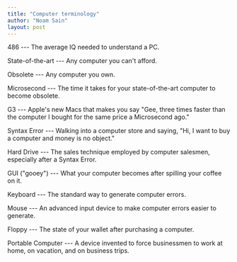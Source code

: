 ```yaml
---
title: "Computer terminology"
author: "Noam Sain"
layout: post
---
```


486 --- The average IQ needed to understand a PC.

State-of-the-art --- Any computer you can't afford.

Obsolete --- Any computer you own.

Microsecond --- The time it takes for your state-of-the-art computer to become obsolete.

G3 --- Apple's new Macs that makes you say "Gee, three times faster than the computer I bought for the same price a Microsecond ago."

Syntax Error --- Walking into a computer store and saying, "Hi, I want to buy a computer and money is no object."

Hard Drive --- The sales technique employed by computer salesmen, especially after a Syntax Error.

GUI ("gooey") --- What your computer becomes after spilling your coffee on it.

Keyboard --- The standard way to generate computer errors.

Mouse --- An advanced input device to make computer errors easier to generate.

Floppy --- The state of your wallet after purchasing a computer.

Portable Computer --- A device invented to force businessmen to work at home, on vacation, and on business trips.